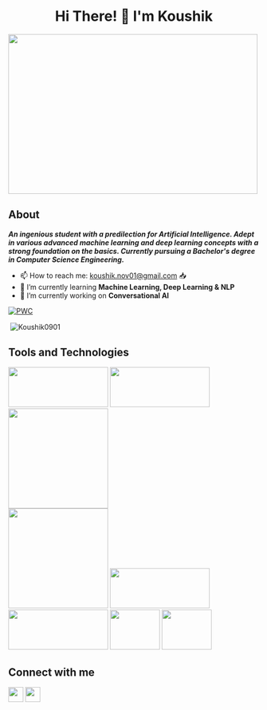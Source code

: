<h1 align="center">Hi There! 👋 I'm Koushik</h1> 
<img target="_blank" src="https://i.pinimg.com/originals/66/83/3e/66833e07d6fb9eb5d724e47d0c814285.gif" width = 500 height = 320>

## About
 ***An ingenious student with a predilection for Artificial Intelligence. Adept in various advanced machine learning and deep learning concepts with a strong foundation on the basics. Currently pursuing a Bachelor's degree in Computer Science Engineering.*** 
 - 📫 How to reach me: [koushik.nov01@gmail.com](https://mail.google.com/mail/u/0/?fs=1&tf=cm&source=mailto&to=koushik.nov01@gmail.com) 📥
 - 🌱 I’m currently learning **Machine Learning, Deep Learning & NLP**
 - 🔭 I’m currently working on **Conversational AI**

[![PWC](https://img.shields.io/endpoint.svg?url=https://paperswithcode.com/badge/vision-transformer-based-covid-19-detection/covid-19-diagnosis-on-covid-19-cxr-dataset)](https://paperswithcode.com/sota/covid-19-diagnosis-on-covid-19-cxr-dataset?p=vision-transformer-based-covid-19-detection)
<p>&nbsp;<img align="center" src="https://github-readme-stats.vercel.app/api?username=Koushik0901&show_icons=true&locale=en&theme=radical" alt="Koushik0901" /></p>
 
## Tools and Technologies
   
  [<img target="_blank" src="https://numpy.org/images/logos/numpy.svg" width=200 height=80>](https://numpy.org/)
  [<img target="_blank" src="https://matplotlib.org/_static/logo2_compressed.svg" width=200 height=80>](https://matplotlib.org/)
  [<img target="_blank" src="https://scikit-learn.org/stable/_static/scikit-learn-logo-small.png" width=200>](https://scikit-learn.org/stable/)  
  [<img target="_blank" src="https://keras.io/img/logo.png" width=200>](https://keras.io/)
  [<img target="_blank" src="https://www.gstatic.com/devrel-devsite/prod/vfae72444d3bdc8ae13b8cc5631b2eafccb5edbf6e3dc3e733b21af239a5c570e/tensorflow/images/lockup.svg" width=200 height=80>](https://www.tensorflow.org/) 
  [<img target="_blank" src="https://raw.githubusercontent.com/pytorch/pytorch/master/docs/source/_static/img/pytorch-logo-dark.png" width=200 height=80>](https://pytorch.org/) 
  [<img target="_blank" src="https://opencv.org/wp-content/uploads/2019/02/opencv-logo-1.png" width=100 height=80>](https://opencv.org/)
  [<img target="_blank" src="https://seeklogo.com/images/A/amazon-web-services-aws-logo-6C2E3DCD3E-seeklogo.com.png" width=100 height=80>](https://aws.amazon.com/)
  
  

  
## Connect with me
  [<img height="30" src="https://img.shields.io/badge/linkedin-blue.svg?&style=for-the-badge&logo=linkedin&logoColor=white" />][LinkedIn]
  [<img height="30" src = "https://img.shields.io/badge/gmail-c14438?&style=for-the-badge&logo=gmail&logoColor=white">][gmail]
  
  
  [gmail]: https://mail.google.com/mail/u/0/?fs=1&tf=cm&source=mailto&to=koushik.nov01@gmail.com
  [linkedin]: https://www.linkedin.com/in/koushik-sivarama-krishnan/
